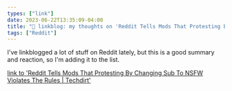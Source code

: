```yaml
---
types: ["link"]
date: 2023-06-22T13:35:09-04:00
title: "🔗 linkblog: my thoughts on 'Reddit Tells Mods That Protesting By Changing Sub To NSFW Violates The Rules | Techdirt'"
tags: ["Reddit"]
---
```

I've linkblogged a lot of stuff on Reddit lately, but this is a good summary and reaction, so I'm adding it to the list.  
 

[link to 'Reddit Tells Mods That Protesting By Changing Sub To NSFW Violates The Rules | Techdirt'](https://www.techdirt.com/2023/06/22/reddit-tells-mods-that-protesting-by-changing-sub-to-nsfw-violates-the-rules/)
